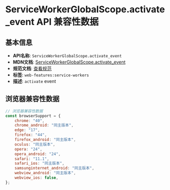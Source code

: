 # ServiceWorkerGlobalScope.activate_event API 兼容性数据

## 基本信息

- **API名称**: `ServiceWorkerGlobalScope.activate_event`
- **MDN文档**: [ServiceWorkerGlobalScope.activate_event](https://developer.mozilla.org/docs/Web/API/ServiceWorkerGlobalScope/activate_event)
- **规范文档**: [查看规范](https://w3c.github.io/ServiceWorker/#service-worker-global-scope-activate-event,https://w3c.github.io/ServiceWorker/#dom-serviceworkerglobalscope-onactivate)
- **标签**: `web-features:service-workers`
- **描述**: `activate` event

## 浏览器兼容性数据

```javascript
// 浏览器兼容性数据
const browserSupport = {
    chrome: "40",
    chrome_android: "同主版本",
    edge: "17",
    firefox: "44",
    firefox_android: "同主版本",
    oculus: "同主版本",
    opera: "24",
    opera_android: "24",
    safari: "11.1",
    safari_ios: "同主版本",
    samsunginternet_android: "同主版本",
    webview_android: "同主版本",
    webview_ios: false,
};

```

